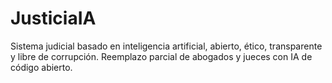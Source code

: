 # JusticiaIA
Sistema judicial basado en inteligencia artificial, abierto, ético, transparente y libre de corrupción. Reemplazo parcial de abogados y jueces con IA de código abierto.

